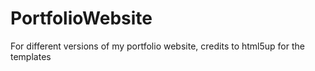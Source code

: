 # PortfolioWebsite

For different versions of my portfolio website, credits to html5up for the templates
